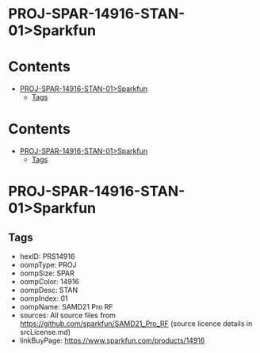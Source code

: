 
PROJ-SPAR-14916-STAN-01>Sparkfun
================================

Contents
========

* [PROJ-SPAR-14916-STAN-01>Sparkfun](#proj-spar-14916-stan-01sparkfun)
	* [Tags](#tags)

Contents
========

* [PROJ-SPAR-14916-STAN-01>Sparkfun](#proj-spar-14916-stan-01sparkfun)
	* [Tags](#tags)

# PROJ-SPAR-14916-STAN-01>Sparkfun

## Tags

- hexID: PRS14916
- oompType: PROJ
- oompSize: SPAR
- oompColor: 14916
- oompDesc: STAN
- oompIndex: 01
- oompName: SAMD21 Pro RF
- sources: All source files from https://github.com/sparkfun/SAMD21_Pro_RF (source licence details in srcLicense.md)
- linkBuyPage: https://www.sparkfun.com/products/14916
